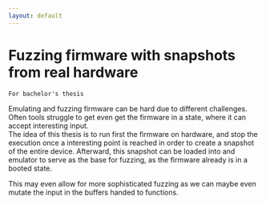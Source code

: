 ```yaml
---
layout: default
---
```


# Fuzzing firmware with snapshots from real hardware
`For bachelor's thesis`  
  
Emulating and fuzzing firmware can be hard due to different challenges. 
Often tools struggle to get even get the firmware in a state, where it can accept interesting input.  
The idea of this thesis is to run first the firmware on hardware, and stop the execution once a interesting point is reached in order to create a snapshot of the entire device.
Afterward, this snapshot can be loaded into and emulator to serve as the base for fuzzing, as the firmware already is in a booted state.  

This may even allow for more sophisticated fuzzing as we can maybe even mutate the input in the buffers handed to functions.

